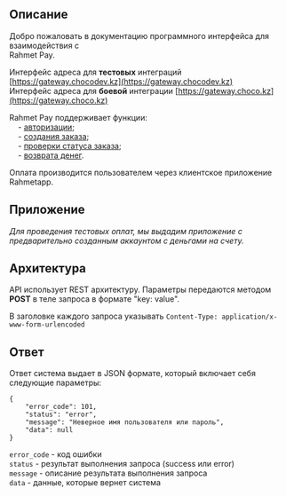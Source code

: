 ## Описание

Добро пожаловать в документацию программного интерфейса для взаимодействия с  
Rahmet Pay.

Интерфейс адреса для **тестовых** интеграций [https://gateway.chocodev.kz](https://gateway.chocodev.kz)  
Интерфейс адреса для **боевой** интеграции [https://gateway.choco.kz](https://gateway.choco.kz)  

Rahmet Pay поддерживает функции:  
&nbsp;&nbsp;&nbsp;&nbsp;- [авторизации](auth.md);  
&nbsp;&nbsp;&nbsp;&nbsp;- [создания заказа](order.md);  
&nbsp;&nbsp;&nbsp;&nbsp;- [проверки статуса заказа](status.md);  
&nbsp;&nbsp;&nbsp;&nbsp;- [возврата денег](refund.md).  

Оплата производится пользователем через клиентское приложение Rahmetapp.  

## Приложение 

*Для проведения тестовых оплат, мы выдадим приложение с предварительно созданным аккаунтом с деньгами на счету.*  

## Архитектура 
API использует REST архитектуру. Параметры передаются методом **POST** в теле запроса в формате "key: value".  

В заголовке каждого запроса указывать `Content-Type: application/x-www-form-urlencoded`  

## Ответ

Ответ система выдает в JSON формате, который включает себя следующие параметры:
```
{
    "error_code": 101,
    "status": "error",
    "message": "Неверное имя пользователя или пароль",
    "data": null
}
```
`error_code` - код ошибки  
`status` - результат выполнения запроса (success или error)  
`message` - описание результата выполнения запроса  
`data` - данные, которые вернет система